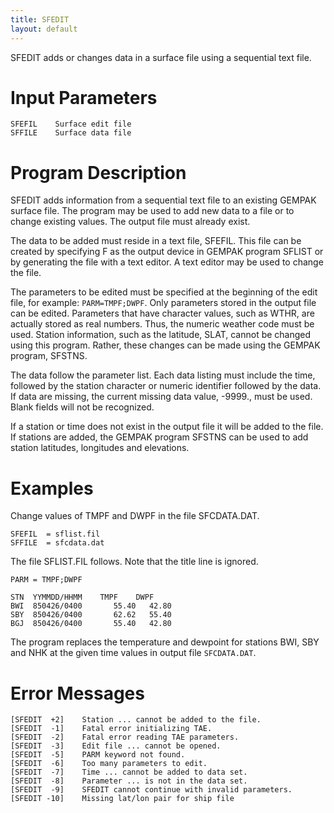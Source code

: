```yaml
---
title: SFEDIT
layout: default
---
```


SFEDIT adds or changes data in a surface file using a sequential
text file.


# Input Parameters
 
	SFEFIL    Surface edit file
	SFFILE    Surface data file
 
 
# Program Description
 
SFEDIT adds information from a sequential text file to an
existing GEMPAK surface file.  The program may be used to add
new data to a file or to change existing values.  The output
file must already exist.

The data to be added must reside in a text file, SFEFIL.  This
file can be created by specifying F as the output device in
GEMPAK program SFLIST or by generating the file with a text
editor.  A text editor may be used to change the file.

The parameters to be edited must be specified at the beginning
of the edit file, for example:  `PARM=TMPF;DWPF`.  Only
parameters stored in the output file can be edited.  Parameters
that have character values, such as WTHR, are actually stored
as real numbers.  Thus, the numeric weather code must be used.
Station information, such as the latitude, SLAT, cannot be
changed using this program.  Rather, these changes can be
made using the GEMPAK program, SFSTNS.

The data follow the parameter list.  Each data listing must
include the time, followed by the station character or
numeric identifier followed by the data.  If data are
missing, the current missing data value, -9999., must be
used.  Blank fields will not be recognized.

If a station or time does not exist in the output file it will
be added to the file.  If stations are added, the GEMPAK
program SFSTNS can be used to add station latitudes, longitudes
and elevations.


# Examples
 
Change values of TMPF and DWPF in the file SFCDATA.DAT.

    SFEFIL  = sflist.fil
    SFFILE  = sfcdata.dat

The file SFLIST.FIL follows.  Note that the title line
is ignored.

	PARM = TMPF;DWPF

	STN  YYMMDD/HHMM 	TMPF	DWPF
	BWI  850426/0400       55.40   42.80
	SBY  850426/0400       62.62   55.40
	BGJ  850426/0400       55.40   42.80

The program replaces the temperature and dewpoint for
stations BWI, SBY and NHK at the given time values in
output file `SFCDATA.DAT`.


# Error Messages
 
	[SFEDIT  +2]    Station ... cannot be added to the file.
	[SFEDIT  -1]    Fatal error initializing TAE.
	[SFEDIT  -2]    Fatal error reading TAE parameters.
	[SFEDIT  -3]    Edit file ... cannot be opened.
	[SFEDIT  -5]    PARM keyword not found.
	[SFEDIT  -6]    Too many parameters to edit.
	[SFEDIT  -7]    Time ... cannot be added to data set.
	[SFEDIT  -8]    Parameter ... is not in the data set.
	[SFEDIT  -9]    SFEDIT cannot continue with invalid parameters.
	[SFEDIT -10]    Missing lat/lon pair for ship file
